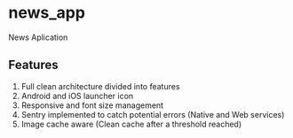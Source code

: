 # news_app

News Aplication

## Features

<ol>
  <li>Full clean architecture divided into features</li>
  <li>Android and iOS launcher icon</li>
  <li>Responsive and font size management</li>
  <li>Sentry implemented to catch potential errors (Native and Web services)</li>
  <li>Image cache aware (Clean cache after a threshold reached)</li>
</ol>
